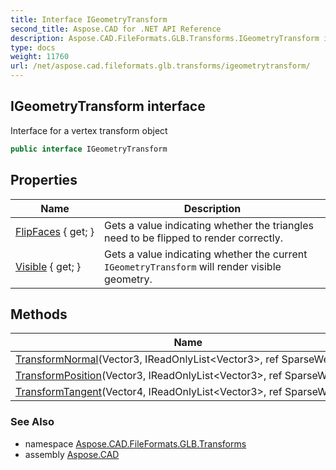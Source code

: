 ```yaml
---
title: Interface IGeometryTransform
second_title: Aspose.CAD for .NET API Reference
description: Aspose.CAD.FileFormats.GLB.Transforms.IGeometryTransform interface. Interface for a vertex transform object
type: docs
weight: 11760
url: /net/aspose.cad.fileformats.glb.transforms/igeometrytransform/
---
```

## IGeometryTransform interface

Interface for a vertex transform object

```csharp
public interface IGeometryTransform
```

## Properties

| Name | Description |
| --- | --- |
| [FlipFaces](../../aspose.cad.fileformats.glb.transforms/igeometrytransform/flipfaces/) { get; } | Gets a value indicating whether the triangles need to be flipped to render correctly. |
| [Visible](../../aspose.cad.fileformats.glb.transforms/igeometrytransform/visible/) { get; } | Gets a value indicating whether the current `IGeometryTransform` will render visible geometry. |

## Methods

| Name | Description |
| --- | --- |
| [TransformNormal](../../aspose.cad.fileformats.glb.transforms/igeometrytransform/transformnormal/)(Vector3, IReadOnlyList&lt;Vector3&gt;, ref SparseWeight8) |  |
| [TransformPosition](../../aspose.cad.fileformats.glb.transforms/igeometrytransform/transformposition/)(Vector3, IReadOnlyList&lt;Vector3&gt;, ref SparseWeight8) |  |
| [TransformTangent](../../aspose.cad.fileformats.glb.transforms/igeometrytransform/transformtangent/)(Vector4, IReadOnlyList&lt;Vector3&gt;, ref SparseWeight8) |  |

### See Also

* namespace [Aspose.CAD.FileFormats.GLB.Transforms](../../aspose.cad.fileformats.glb.transforms/)
* assembly [Aspose.CAD](../../)


